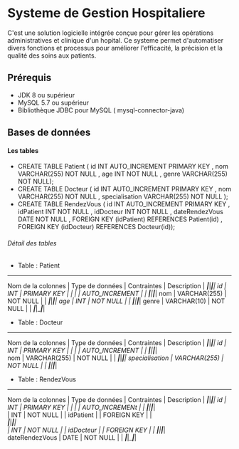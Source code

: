 # Systeme de Gestion Hospitaliere

C'est une solution logicielle intégrée conçue pour gérer les opérations administratives 
et clinique d'un hopital. Ce systeme permet d'automatiser divers fonctions et processus 
pour améliorer l'efficacité, la précision et la qualité des soins aux patients.


## Prérequis
- JDK 8 ou supérieur
- MySQL 5.7 ou supérieur
- Bibliothèque JDBC pour MySQL ( mysql-connector-java)

## Bases de données

#### Les tables
* CREATE TABLE Patient ( id INT AUTO_INCREMENT PRIMARY KEY , nom VARCHAR(255) NOT NULL , age INT NOT NULL , genre VARCHAR(255) NOT NULL);
* CREATE TABLE Docteur ( id INT AUTO_INCREMENT PRIMARY KEY , nom VARCHAR(255) NOT NULL , specialisation VARCHAR(255) NOT NULL );
* CREATE TABLE RendezVous ( id INT AUTO_INCREMENT PRIMARY KEY , idPatient INT NOT NULL , idDocteur INT NOT NULL , dateRendezVous DATE NOT NULL , FOREIGN KEY (idPatient) REFERENCES Patient(id) , FOREIGN KEY (idDocteur) REFERENCES Docteur(id));

###### Détail des tables
- Table : Patient
_______________________________________________________________________
Nom de la colonnes |  Type de données  |  Contraintes   |  Description  |
___________________|___________________|________________|_______________|
id		             |	INT	             |  PRIMARY KEY   |               |
		               |		               | AUTO_INCREMENT |               |
___________________|___________________|________________|_______________|
nom                |  VARCHAR(255)     |    NOT NULL    |               |
___________________|___________________|________________|_______________|
age                |     INT           |   NOT NULL     |               |
___________________|___________________|________________|_______________|
genre              |   VARCHAR(10)     |    NOT NULL    |               |
___________________|___________________|________________|_______________|


- Table : Docteur
_______________________________________________________________________
Nom de la colonnes |  Type de données  |  Contraintes   |  Description  |
___________________|___________________|________________|_______________|
id                 | INT               | PRIMARY KEY    |               |
                   |                   | AUTO_INCREMENT |               |
___________________|___________________|________________|_______________|		   
nom                | VARCHAR(255)      | NOT NULL       |               |
___________________|___________________|________________|_______________|
specialisation     |  VARCHAR(255)     |  NOT NULL      |               |
___________________|___________________|________________|_______________|

- Table : RendezVous
________________________________________________________________________
Nom de la colonnes |  Type de données  |  Contraintes   |  Description  |
___________________|___________________|________________|_______________|
id                 | INT               |  PRIMARY KEY   |               |
	                 |                   | AUTO_INCREMENt |               |	
___________________|___________________|________________|_______________|               
                   | INT               |   NOT NULL     |               |
idPatient          |                   | FOREIGN KEY    |               |          
___________________|___________________|________________|_______________|		
                   | INT               |   NOT NULL     |               |
idDocteur          |                   | FOREIGN KEY    |               |
___________________|___________________|________________|_______________|		
dateRendezVous     | DATE              |  NOT NULL      |               |
___________________|___________________|________________|_______________|
